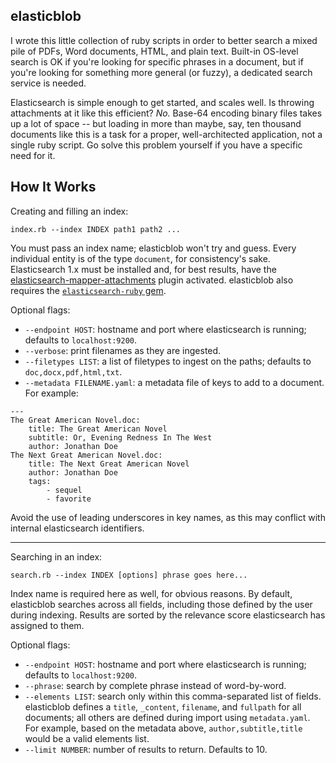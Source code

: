 elasticblob
-----------

I wrote this little collection of ruby scripts in order to better search a mixed pile of PDFs, Word documents, HTML, and plain text. Built-in OS-level search is OK if you're looking for specific phrases in a document, but if you're looking for something more general (or fuzzy), a dedicated search service is needed.

Elasticsearch is simple enough to get started, and scales well. Is throwing attachments at it like this efficient? *No.* Base-64 encoding binary files takes up a lot of space -- but loading in more than maybe, say, ten thousand documents like this is a task for a proper, well-architected application, not a single ruby script. Go solve this problem yourself if you have a specific need for it.

How It Works
------------

Creating and filling an index:

`index.rb --index INDEX path1 path2 ...`

You must pass an index name; elasticblob won't try and guess. Every individual entity is of the type `document`, for consistency's sake. Elasticsearch 1.x must be installed and, for best results, have the [elasticsearch-mapper-attachments](https://github.com/elastic/elasticsearch-mapper-attachments) plugin activated. elasticblob also requires the [`elasticsearch-ruby` gem](https://github.com/elastic/elasticsearch-ruby).

Optional flags:

* `--endpoint HOST`: hostname and port where elasticsearch is running; defaults to `localhost:9200`.
* `--verbose`: print filenames as they are ingested.
* `--filetypes LIST`: a list of filetypes to ingest on the paths; defaults to `doc,docx,pdf,html,txt`.
* `--metadata FILENAME.yaml`: a metadata file of keys to add to a document. For example:

```
---
The Great American Novel.doc:
    title: The Great American Novel
    subtitle: Or, Evening Redness In The West
    author: Jonathan Doe
The Next Great American Novel.doc:
    title: The Next Great American Novel
    author: Jonathan Doe
    tags:
        - sequel
        - favorite
```

Avoid the use of leading underscores in key names, as this may conflict with internal elasticsearch identifiers.

----

Searching in an index:

`search.rb --index INDEX [options] phrase goes here...`

Index name is required here as well, for obvious reasons. By default, elasticblob searches across all fields, including those defined by the user during indexing. Results are sorted by the relevance score elasticsearch has assigned to them.

Optional flags:

* `--endpoint HOST`: hostname and port where elasticsearch is running; defaults to `localhost:9200`.
* `--phrase`: search by complete phrase instead of word-by-word.
* `--elements LIST`: search only within this comma-separated list of fields. elasticblob defines a `title`, `_content`, `filename`, and `fullpath` for all documents; all others are defined during import using `metadata.yaml`. For example, based on the metadata above, `author,subtitle,title` would be a valid elements list.
* `--limit NUMBER`: number of results to return. Defaults to 10.
